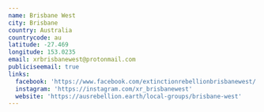 ```yaml
---
name: Brisbane West
city: Brisbane
country: Australia
countrycode: au
latitude: -27.469
longitude: 153.0235
email: xrbrisbanewest@protonmail.com
publiciseemail: true
links:
  facebook: 'https://www.facebook.com/extinctionrebellionbrisbanewest/'
  instagram: 'https://instagram.com/xr_brisbanewest'
  website: 'https://ausrebellion.earth/local-groups/brisbane-west'
---
```


